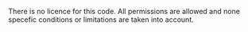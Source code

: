 There is no licence for this code. 
All permissions are allowed and none specefic conditions or limitations are taken into account. 
